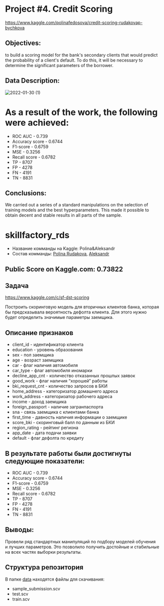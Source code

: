 # Project #4. Credit Scoring
https://www.kaggle.com/polinafedosova/credit-scoring-rudakovap-bychkova
## Objectives:
to build a scoring model for the bank's secondary clients that would predict the probability of a client's default. To do this, it will be necessary to determine the significant parameters of the borrower.

## Data Description:

![2022-01-30 (1)](https://user-images.githubusercontent.com/68026029/151710271-d29dae5b-c55b-4bd9-8bea-0c2a06981015.png)

# As a result of the work, the following were achieved:
* ROC AUC - 0.739
* Accuracy score - 0.6744
* F1-score - 0.6759
* MSE - 0.3256
* Recall score - 0.6782
* TP - 8707
* FP - 4278
* FN - 4191
* TN - 8831

## Conclusions:
We carried out a series of a standard manipulations on the selection of training models and the best hyperparameters. This made it possible to obtain decent and stable results in all parts of the sample.

# skillfactory_rds
* Название комманды на Kaggle: Polina&Aleksandr
* Cостав комманды: [Polina Rudakova](https://github.com/Polinia), [Aleksandr](https://github.com/AleksandrBychkov?tab=overview&from=2021-04-01&to=2021-04-14)


Public Score on Kaggle.com: 0.73822
------------
Задача
-----------
https://www.kaggle.com/c/sf-dst-scoring

Построить скоринговую модель для вторичных клиентов банка, которая бы предсказывала вероятность дефолта клиента. Для этого нужно будет определить значимые параметры заемщика.

Описание признаков
------------------------
* client_id - идентификатор клиента
* education - уровень образования
* sex - пол заемщика
* age - возраст заемщика
* car - флаг наличия автомобиля
* car_type - флаг автомобиля иномарки
* decline_app_cnt - количество отказанных прошлых заявок
* good_work - флаг наличия “хорошей” работы
* bki_request_cnt - количество запросов в БКИ
* home_address - категоризатор домашнего адреса
* work_address - категоризатор рабочего адреса
* income - доход заемщика
* foreign_passport - наличие загранпаспорта
* sna - связь заемщика с клиентами банка
* first_time - давность наличия информации о заемщике
* score_bki - скоринговый балл по данным из БКИ
* region_rating - рейтинг региона
* app_date - дата подачи заявки
* default - флаг дефолта по кредиту

В результате работы были достигнуты следующие показатели:
--------------
* ROC AUC - 0.739
* Accuracy score - 0.6744
* F1-score - 0.6759
* MSE - 0.3256
* Recall score - 0.6782
* TP - 8707
* FP - 4278
* FN - 4191
* TN - 8831

Выводы:
-------
Провели ряд стандартных манипуляций по подбору моделей обучения и лучших параметров. Это позволило получить достойные и стабильные на всех частях выборки результаты.

Структура репозитория
-----------------
В папке [data](https://github.com/Polinia/skillfactory_rds/tree/main/module_4/data) находятся файлы для скачивания:

* sample_submission.scv
* test.scv
* train.scv
